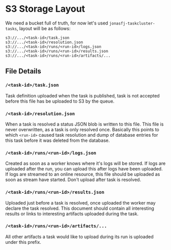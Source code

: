 S3 Storage Layout
=================

We need a bucket full of truth, for now let's used `jonasfj-taskcluster-tasks`,
layout will be as follows:

    s3://.../<task-id>/task.json
    s3://.../<task-id>/resolution.json
    s3://.../<task-id>/runs/<run-id>/logs.json
    s3://.../<task-id>/runs/<run-id>/results.json
    s3://.../<task-id>/runs/<run-id>/artifacts/...

File Details
------------

### `/<task-id>/task.json`
Task definition uploaded when the task is published, task is not accepted before
this file has be uploaded to S3 by the queue.

### `/<task-id>/resolution.json`
When a task is resolved a status JSON blob is written to this file. This file is
never overwritten, as a task is only resolved once. Basically this points to
which `<run-id>` caused task resolution and dump of database entries for this
task before it was deleted from the database.

### `/<task-id>/runs/<run-id>/logs.json`
Created as soon as a worker knows where it's logs will be stored. If logs are
uploaded after the run, you can upload this after logs have been uploaded. If
logs are streamed to an online resource, this file should be uploaded as soon
as stream have started. Don't upload after task is resolved.

### `/<task-id>/runs/<run-id>/results.json`
Uploaded just before a task is resolved, once uploaded the worker may declare
the task resolved. This document should contain all interesting results or links
to interesting artifacts uploaded during the task.


### `/<task-id>/runs/<run-id>/artifacts/...`
All other artifacts a task would like to upload during its run is uploaded under
this prefix.
